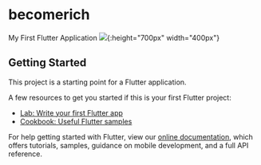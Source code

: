 # becomerich

My First Flutter Application
![](https://github.com/Dheer08/Flutter-Development/blob/master/Demo%20of%20all%20apps/becomerich.jpg){:height="700px" width="400px"}

## Getting Started

This project is a starting point for a Flutter application.

A few resources to get you started if this is your first Flutter project:

- [Lab: Write your first Flutter app](https://flutter.dev/docs/get-started/codelab)
- [Cookbook: Useful Flutter samples](https://flutter.dev/docs/cookbook)

For help getting started with Flutter, view our
[online documentation](https://flutter.dev/docs), which offers tutorials,
samples, guidance on mobile development, and a full API reference.
